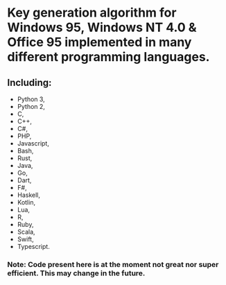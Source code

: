 # Key generation algorithm for Windows 95, Windows NT 4.0 & Office 95 implemented in many different programming languages.
## Including:
- Python 3,
- Python 2,
- C,
- C++,
- C#,
- PHP,
- Javascript,
- Bash,
- Rust,
- Java,
- Go,
- Dart,
- F#,
- Haskell,
- Kotlin,
- Lua,
- R,
- Ruby,
- Scala,
- Swift,
- Typescript.

### Note: Code present here is at the moment not great nor super efficient. This may change in the future.
